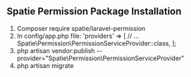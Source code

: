 ## Spatie Permission Package Installation

1) Composer require spatie/laravel-permission
2) In config/app.php file:
 	'providers' => [ // ...
  		  Spatie\Permission\PermissionServiceProvider::class, ];
3) php artisan vendor:publish --provider="Spatie\Permission\PermissionServiceProvider"
4) php artisan migrate